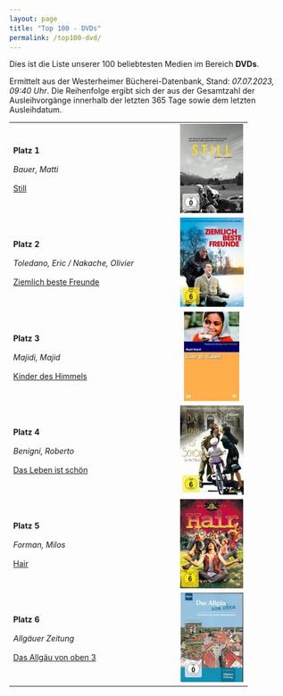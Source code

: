 ```yaml
---
layout: page
title: "Top 100 - DVDs"
permalink: /top100-dvd/
---
```

Dies ist die Liste unserer 100 beliebtesten Medien im Bereich __DVDs__. 

Ermittelt aus der Westerheimer Bücherei-Datenbank, Stand: _07.07.2023, 09:40 Uhr_. Die Reihenfolge ergibt sich der aus der Gesamtzahl der Ausleihvorgänge innerhalb der letzten 365 Tage sowie dem letzten Ausleihdatum.

<table>
<tr><td width="70%"><strong>Platz 1</strong><br><br><em>Bauer, Matti</em><br><br><a href="https://www.biblino.de/index.php?action=5&mnummer=12016743">Still</a></td><td><center><a href="https://www.biblino.de/index.php?action=5&mnummer=12016743"><img src="/images/mediacovers/x160/12016743.jpg" style="width: auto; height: auto;"></a></center></td></tr>
<tr><td width="70%"><strong>Platz 2</strong><br><br><em>Toledano, Eric / Nakache, Olivier</em><br><br><a href="https://www.biblino.de/index.php?action=5&mnummer=12016736">Ziemlich beste Freunde</a></td><td><center><a href="https://www.biblino.de/index.php?action=5&mnummer=12016736"><img src="/images/mediacovers/x160/12016736.jpg" style="width: auto; height: auto;"></a></center></td></tr>
<tr><td width="70%"><strong>Platz 3</strong><br><br><em>Majidi, Majid</em><br><br><a href="https://www.biblino.de/index.php?action=5&mnummer=12016752">Kinder des Himmels</a></td><td><center><a href="https://www.biblino.de/index.php?action=5&mnummer=12016752"><img src="/images/mediacovers/x160/12016752.jpg" style="width: auto; height: auto;"></a></center></td></tr>
<tr><td width="70%"><strong>Platz 4</strong><br><br><em>Benigni, Roberto</em><br><br><a href="https://www.biblino.de/index.php?action=5&mnummer=12016751">Das Leben ist schön</a></td><td><center><a href="https://www.biblino.de/index.php?action=5&mnummer=12016751"><img src="/images/mediacovers/x160/12016751.jpg" style="width: auto; height: auto;"></a></center></td></tr>
<tr><td width="70%"><strong>Platz 5</strong><br><br><em>Forman, Milos</em><br><br><a href="https://www.biblino.de/index.php?action=5&mnummer=12016740">Hair</a></td><td><center><a href="https://www.biblino.de/index.php?action=5&mnummer=12016740"><img src="/images/mediacovers/x160/12016740.jpg" style="width: auto; height: auto;"></a></center></td></tr>
<tr><td width="70%"><strong>Platz 6</strong><br><br><em>Allgäuer Zeitung</em><br><br><a href="https://www.biblino.de/index.php?action=5&mnummer=12019008">Das Allgäu von oben 3</a></td><td><center><a href="https://www.biblino.de/index.php?action=5&mnummer=12019008"><img src="/images/mediacovers/x160/12019008.jpg" style="width: auto; height: auto;"></a></center></td></tr>
</table>
